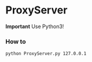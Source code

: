 # ProxyServer

**Important** Use Python3! 

### How to 

```bash
python ProxyServer.py 127.0.0.1 
```
